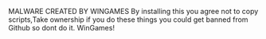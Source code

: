 MALWARE CREATED BY WINGAMES
By installing this you agree not to copy scripts,Take ownership if you do these things you could get banned from Github so dont do it.
WinGames!

